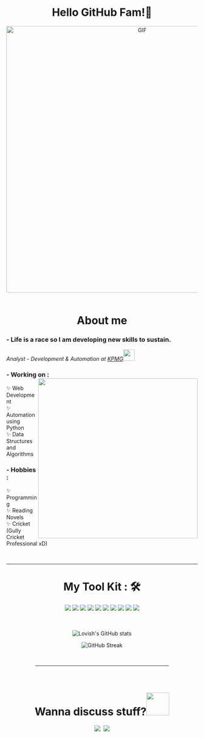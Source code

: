 <h1 align="center"> Hello GitHub Fam!👋</h1>
<div align='center'>
<img width="700" alt="GIF" align="center" src="https://i.pinimg.com/originals/00/6c/6c/006c6c389f42f70ed2910c3bfadd3997.gif">
 </div>
<br>
<div>
<h1 align="center">  About me  </h1>

### - Life is a race so I am developing new skills to sustain.

<p><em>Analyst - Development & Automation at <a href="https://kpmg.com/in/en/home.html">KPMG</a><img src="https://media.giphy.com/media/WUlplcMpOCEmTGBtBW/giphy.gif" width="30"> 
</em></p>

### - Working on :  <img width="420" src="https://c.tenor.com/tkHvqkeSq-oAAAAC/ken-kaneki-tokyo-ghoul.gif" align="right">
✨ Web Development<br>
✨ Automation using Python<br>
✨ Data Structures and Algorithms<br>

### - Hobbies : 
✨ Programming<br>
✨ Reading Novels<br>
✨ Cricket (Gully Cricket Professional xD)<br>
</div>
<br><hr>

<h1 align="center">  My Tool Kit : 🛠  </h1>

<div align="center">
<img src="https://img.shields.io/badge/React%20-%231572B6.svg?&style=for-the-badge&logo=react&logoColor=white">   <img src="https://img.shields.io/badge/Flask%20-%2314354C.svg?&style=for-the-badge&logo=flask&logoColor=white">   <img src="https://img.shields.io/badge/python%20-%2314354C.svg?&style=for-the-badge&logo=python&logoColor=white">   <img src="https://img.shields.io/badge/javascript%20-%23323330.svg?&style=for-the-badge&logo=javascript&logoColor=%23F7DF1E">   <img src="https://img.shields.io/badge/html5%20-%23E34F26.svg?&style=for-the-badge&logo=html5&logoColor=white">   <img src="https://img.shields.io/badge/css3%20-%231572B6.svg?&style=for-the-badge&logo=css&logoColor=white">   <img src="https://img.shields.io/badge/SQL-00000F?style=for-the-badge&logo=mysql&logoColor=white">  <img src="https://img.shields.io/badge/c++%20-%2300599C.svg?&style=for-the-badge&logo=c%2B%2B&logoColor=white"> <img src="https://img.shields.io/badge/git%20-%23F05033.svg?&style=for-the-badge&logo=git&logoColor=white">  <img src="https://img.shields.io/badge/firebase-ffca28?style=for-the-badge&logo=firebase&logoColor=black">
</div>
<br><br>

<div align="center">
 
 ![Lovish's GitHub stats](https://github-readme-stats.vercel.app/api?username=lovishprabhakar&theme=great-gatsby&hide_border=true&show_icons=true)
 
 ![GitHub Streak](http://github-readme-streak-stats.herokuapp.com?user=lovishprabhakar&theme=highcontrast&hide_border=true&date_format=M%20j%5B%2C%20Y%5D)
</div>
<br><div align="center"><hr align="center" width="70%"></div><br>

<h1 align="center"> Wanna discuss stuff?<img width="60" src="https://i.imgur.com/ip4SVXm.gif"> </h1>
  
<div align="center">
<a href="mailto:lovishprabhakar@gmail.com"><img src="https://img.shields.io/badge/Gmail-D14836?style=for-the-badge&logo=gmail&logoColor=white"></a>&nbsp;  <a href="https://instagram.com/lovishprabhakar/"><img src="https://img.shields.io/badge/Instagram-E4405F?style=for-the-badge&logo=instagram&logoColor=white"></a>    
</div>
<br><br>

<!-- <h2 align="center">  Also Checkout : <a href="https://www.cyberbuddy.io">Cyberbuddy.io</a></h2>
  
<div align="center">  
<a href="https://blog.cyberbuddy.io"><img src="https://img.shields.io/badge/Ghost-000?style=for-the-badge&logo=ghost&logoColor=yellow"></a> &nbsp;&nbsp;  <a href="https://github.com/cyberbuddy-io"><img src="https://img.shields.io/badge/GitHub-100000?style=for-the-badge&logo=github&logoColor=white"></a>  &nbsp;&nbsp; <a href="https://instagram.com/cyberbuddy.io"><img src="https://img.shields.io/badge/Instagram-E4405F?style=for-the-badge&logo=instagram&logoColor=white"></a> &nbsp;&nbsp;  <a href="https://twitter.com/cyberbuddy_io"><img src="https://img.shields.io/badge/Twitter-1DA1F2?style=for-the-badge&logo=twitter&logoColor=white">
</div> -->
